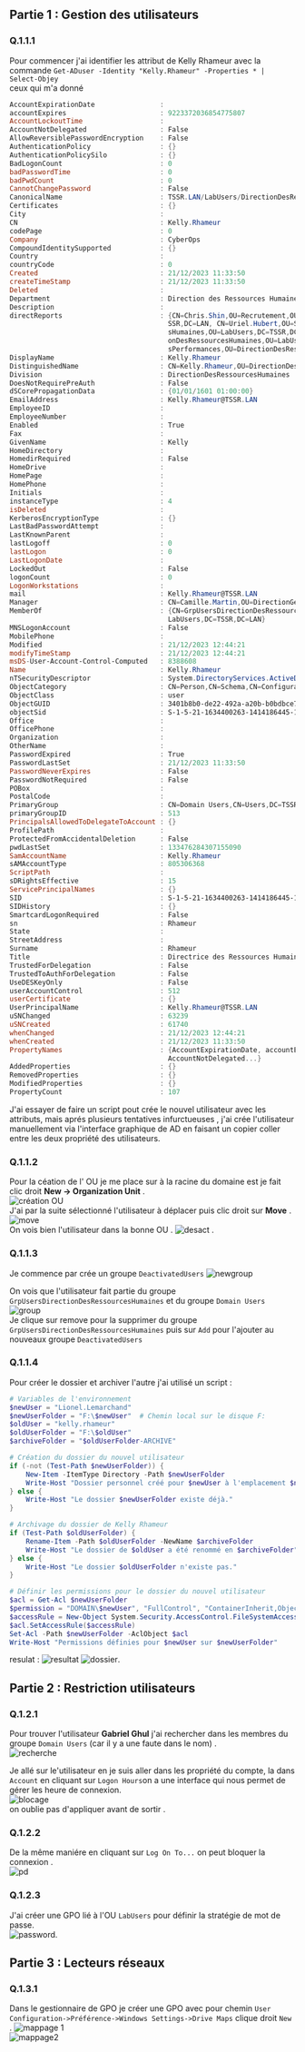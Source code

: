 ## Partie 1 : Gestion des utilisateurs

### Q.1.1.1  
Pour commencer j'ai identifier les attribut de Kelly Rhameur avec la commande `Get-ADuser -Identity "Kelly.Rhameur" -Properties * | Select-Objey `  
ceux qui m'a donné 
```ps1
AccountExpirationDate                :
accountExpires                       : 9223372036854775807
AccountLockoutTime                   :
AccountNotDelegated                  : False
AllowReversiblePasswordEncryption    : False
AuthenticationPolicy                 : {}
AuthenticationPolicySilo             : {}
BadLogonCount                        : 0
badPasswordTime                      : 0
badPwdCount                          : 0
CannotChangePassword                 : False
CanonicalName                        : TSSR.LAN/LabUsers/DirectionDesRessourcesHumaines/Kelly.Rhameur
Certificates                         : {}
City                                 :
CN                                   : Kelly.Rhameur
codePage                             : 0
Company                              : CyberOps
CompoundIdentitySupported            : {}
Country                              :
countryCode                          : 0
Created                              : 21/12/2023 11:33:50
createTimeStamp                      : 21/12/2023 11:33:50
Deleted                              :
Department                           : Direction des Ressources Humaines
Description                          :
directReports                        : {CN=Chris.Shin,OU=Recrutement,OU=DirectionDesRessourcesHumaines,OU=LabUsers,DC=T
                                       SSR,DC=LAN, CN=Uriel.Hubert,OU=SanteEtSecuriteAuTravail,OU=DirectionDesRessource
                                       sHumaines,OU=LabUsers,DC=TSSR,DC=LAN, CN=Yves.Delavega,OU=Recrutement,OU=Directi
                                       onDesRessourcesHumaines,OU=LabUsers,DC=TSSR,DC=LAN, CN=Cedric.Caron,OU=GestionDe
                                       sPerformances,OU=DirectionDesRessourcesHumaines,OU=LabUsers,DC=TSSR,DC=LAN...}
DisplayName                          : Kelly.Rhameur
DistinguishedName                    : CN=Kelly.Rhameur,OU=DirectionDesRessourcesHumaines,OU=LabUsers,DC=TSSR,DC=LAN
Division                             : DirectionDesRessourcesHumaines
DoesNotRequirePreAuth                : False
dSCorePropagationData                : {01/01/1601 01:00:00}
EmailAddress                         : Kelly.Rhameur@TSSR.LAN
EmployeeID                           :
EmployeeNumber                       :
Enabled                              : True
Fax                                  :
GivenName                            : Kelly
HomeDirectory                        :
HomedirRequired                      : False
HomeDrive                            :
HomePage                             :
HomePhone                            :
Initials                             :
instanceType                         : 4
isDeleted                            :
KerberosEncryptionType               : {}
LastBadPasswordAttempt               :
LastKnownParent                      :
lastLogoff                           : 0
lastLogon                            : 0
LastLogonDate                        :
LockedOut                            : False
logonCount                           : 0
LogonWorkstations                    :
mail                                 : Kelly.Rhameur@TSSR.LAN
Manager                              : CN=Camille.Martin,OU=DirectionGenerale,OU=LabUsers,DC=TSSR,DC=LAN
MemberOf                             : {CN=GrpUsersDirectionDesRessourcesHumaines,OU=DirectionDesRessourcesHumaines,OU=
                                       LabUsers,DC=TSSR,DC=LAN}
MNSLogonAccount                      : False
MobilePhone                          :
Modified                             : 21/12/2023 12:44:21
modifyTimeStamp                      : 21/12/2023 12:44:21
msDS-User-Account-Control-Computed   : 8388608
Name                                 : Kelly.Rhameur
nTSecurityDescriptor                 : System.DirectoryServices.ActiveDirectorySecurity
ObjectCategory                       : CN=Person,CN=Schema,CN=Configuration,DC=TSSR,DC=LAN
ObjectClass                          : user
ObjectGUID                           : 3401b8b0-de22-492a-a20b-b0bdbce7c0cb
objectSid                            : S-1-5-21-1634400263-1414186445-1484066983-6763
Office                               :
OfficePhone                          :
Organization                         :
OtherName                            :
PasswordExpired                      : True
PasswordLastSet                      : 21/12/2023 11:33:50
PasswordNeverExpires                 : False
PasswordNotRequired                  : False
POBox                                :
PostalCode                           :
PrimaryGroup                         : CN=Domain Users,CN=Users,DC=TSSR,DC=LAN
primaryGroupID                       : 513
PrincipalsAllowedToDelegateToAccount : {}
ProfilePath                          :
ProtectedFromAccidentalDeletion      : False
pwdLastSet                           : 133476284307155090
SamAccountName                       : Kelly.Rhameur
sAMAccountType                       : 805306368
ScriptPath                           :
sDRightsEffective                    : 15
ServicePrincipalNames                : {}
SID                                  : S-1-5-21-1634400263-1414186445-1484066983-6763
SIDHistory                           : {}
SmartcardLogonRequired               : False
sn                                   : Rhameur
State                                :
StreetAddress                        :
Surname                              : Rhameur
Title                                : Directrice des Ressources Humaines
TrustedForDelegation                 : False
TrustedToAuthForDelegation           : False
UseDESKeyOnly                        : False
userAccountControl                   : 512
userCertificate                      : {}
UserPrincipalName                    : Kelly.Rhameur@TSSR.LAN
uSNChanged                           : 63239
uSNCreated                           : 61740
whenChanged                          : 21/12/2023 12:44:21
whenCreated                          : 21/12/2023 11:33:50
PropertyNames                        : {AccountExpirationDate, accountExpires, AccountLockoutTime,
                                       AccountNotDelegated...}
AddedProperties                      : {}
RemovedProperties                    : {}
ModifiedProperties                   : {}
PropertyCount                        : 107
```
J'ai essayer de faire un script pout crée le nouvel utilisateur avec les attributs, mais aprés plusieurs tentatives infurctueuses , j'ai crée l'utilisateur manuellement via l'interface graphique de AD en faisant un copier coller entre les deux propriété des utilisateurs.


### Q.1.1.2
Pour la céation de l' OU je me place sur à la racine du domaine est je fait clic droit **New -> Organization Unit** .  
![création OU](https://github.com/damdupre/checkpoint-3/blob/main/images/cr%C3%A9ation%20OU.png)   
J'ai par la suite sélectionné l'utilisateur à déplacer puis clic droit sur **Move** .  
![move](https://github.com/damdupre/checkpoint-3/blob/main/images/move.png)  
On vois bien l'utilisateur dans la bonne OU .
![desact](https://github.com/damdupre/checkpoint-3/blob/main/images/DESACT.png) .  
### Q.1.1.3
Je commence par crée un groupe `DeactivatedUsers`
![newgroup](https://github.com/damdupre/checkpoint-3/blob/main/images/new%20group.png)  

On vois que l'utilisateur fait partie du groupe `GrpUsersDirectionDesRessourcesHumaines` et du groupe `Domain Users`
![group](https://github.com/damdupre/checkpoint-3/blob/main/images/group.png)  
Je clique sur remove pour la supprimer du groupe `GrpUsersDirectionDesRessourcesHumaines` puis sur `Add` pour l'ajouter au nouveaux groupe `DeactivatedUsers`   

### Q.1.1.4
Pour créer le dossier et archiver l'autre j'ai utilisé un script :
```ps1
# Variables de l'environnement
$newUser = "Lionel.Lemarchand"
$newUserFolder = "F:\$newUser"  # Chemin local sur le disque F:
$oldUser = "kelly.rhameur"
$oldUserFolder = "F:\$oldUser"
$archiveFolder = "$oldUserFolder-ARCHIVE"

# Création du dossier du nouvel utilisateur
if (-not (Test-Path $newUserFolder)) {
    New-Item -ItemType Directory -Path $newUserFolder
    Write-Host "Dossier personnel créé pour $newUser à l'emplacement $newUserFolder"
} else {
    Write-Host "Le dossier $newUserFolder existe déjà."
}

# Archivage du dossier de Kelly Rhameur
if (Test-Path $oldUserFolder) {
    Rename-Item -Path $oldUserFolder -NewName $archiveFolder
    Write-Host "Le dossier de $oldUser a été renommé en $archiveFolder"
} else {
    Write-Host "Le dossier $oldUserFolder n'existe pas."
}

# Définir les permissions pour le dossier du nouvel utilisateur
$acl = Get-Acl $newUserFolder
$permission = "DOMAIN\$newUser", "FullControl", "ContainerInherit,ObjectInherit", "None", "Allow"
$accessRule = New-Object System.Security.AccessControl.FileSystemAccessRule $permission
$acl.SetAccessRule($accessRule)
Set-Acl -Path $newUserFolder -AclObject $acl
Write-Host "Permissions définies pour $newUser sur $newUserFolder"
```
resulat :
![resultat](https://github.com/damdupre/checkpoint-3/blob/main/images/resultat.png)
![dossier](https://github.com/damdupre/checkpoint-3/blob/main/images/image.png).  

## Partie 2 : Restriction utilisateurs

### Q.1.2.1
Pour trouver l'utilisateur **Gabriel Ghul** j'ai rechercher dans les membres du groupe `Domain Users` (car il y a une faute dans le nom) .  
![recherche](https://github.com/damdupre/checkpoint-3/blob/main/images/recherche.png)  

Je allé sur le'utilisateur en je suis aller dans les propriété du compte, la dans `Account` en cliquant sur `Logon Hours`on a une interface qui nous permet de gérer les heure de connexion.  
![blocage](https://github.com/damdupre/checkpoint-3/blob/main/images/blocage.png)  
on oublie pas d'appliquer avant de sortir .  

### Q.1.2.2
De la même maniére en cliquant sur `Log On To...` on peut bloquer la connexion .  
![pd](https://github.com/damdupre/checkpoint-3/blob/main/images/pc.png)  

### Q.1.2.3
J'ai créer une GPO lié à l'OU `LabUsers` pour définir la stratégie de mot de passe.  
![password](https://github.com/damdupre/checkpoint-3/blob/main/images/password.png).  

## Partie 3 : Lecteurs réseaux  

### Q.1.3.1 
Dans le gestionnaire de GPO je créer une GPO avec pour chemin `User Configuration->Préférence->Windows Settings->Drive Maps` clique droit `New` .
![mappage 1](https://github.com/damdupre/checkpoint-3/blob/main/images/mappage%201.png)  
![mappage2](https://github.com/damdupre/checkpoint-3/blob/main/images/mappage%202.png)  
